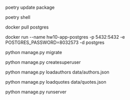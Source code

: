 poetry update package

poetry shell

docker pull postgres

docker run --name hw10-app-postgres -p 5432:5432 -e POSTGRES_PASSWORD=8032573 -d postgres

python manage.py migrate

python manage.py createsuperuser

python manage.py loadauthors data/authors.json

python manage.py loadquotes data/quotes.json

python manage.py runserver